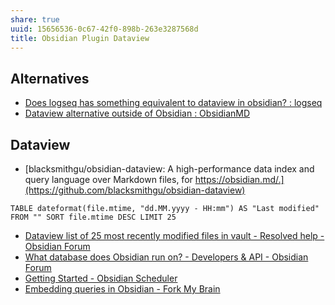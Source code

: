 ```yaml
---
share: true
uuid: 15656536-0c67-42f0-898b-263e3287568d
title: Obsidian Plugin Dataview
---
```

## Alternatives

* [Does logseq has something equivalent to dataview in obsidian? : logseq](https://old.reddit.com/r/logseq/comments/xi8q9c/does_logseq_has_something_equivalent_to_dataview/)
* [Dataview alternative outside of Obsidian : ObsidianMD](https://old.reddit.com/r/ObsidianMD/comments/vd5qlf/dataview_alternative_outside_of_obsidian/)

## Dataview

* [blacksmithgu/obsidian-dataview: A high-performance data index and query language over Markdown files, for https://obsidian.md/.](https://github.com/blacksmithgu/obsidian-dataview)


```dataview
TABLE dateformat(file.mtime, "dd.MM.yyyy - HH:mm") AS "Last modified" FROM "" SORT file.mtime DESC LIMIT 25
```


* [Dataview list of 25 most recently modified files in vault - Resolved help - Obsidian Forum](https://forum.obsidian.md/t/dataview-list-of-25-most-recently-modified-files-in-vault/23771)
* [What database does Obsidian run on? - Developers & API - Obsidian Forum](https://forum.obsidian.md/t/what-database-does-obsidian-run-on/25638)
* [Getting Started - Obsidian Scheduler](https://wiki.obsidianscheduler.com/docs/Getting_Started)
* [Embedding queries in Obsidian - Fork My Brain](https://notes.nicolevanderhoeven.com/Embedding+queries+in+Obsidian)